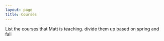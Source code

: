 ```yaml
---
layout: page
title: Courses
---
```


List the courses that Matt is teaching.
divide them up based on spring and fall
